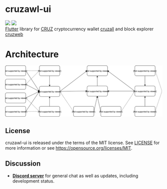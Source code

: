 # cruzawl-ui 
<img width=128 src="https://www.greenappers.com/cruzall/en/assets/cruzbit.png" /> <img src="https://www.greenappers.com/cruzall/en/assets/icon.png"/><br/> [Flutter](https://flutter.dev/) library for [CRUZ](https://github.com/cruzbit/cruzbit) cryptocurrency wallet [cruzall](https://github.com/GreenAppers/cruzall) and block explorer [cruzweb](https://github.com/GreenAppers/cruzweb)

# Architecture
<img src="https://raw.githubusercontent.com/GreenAppers/cruzawl/master/diagram.svg?sanitize=true" />

## License

cruzawl-ui is released under the terms of the MIT license. See [LICENSE](https://github.com/GreenAppers/cruzawl-ui/blob/master/LICENSE) for more information or see https://opensource.org/licenses/MIT.

## Discussion

* **[Discord server](https://discord.gg/MRrEHYw)** for general chat as well as updates, including development status.
